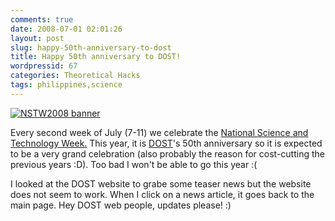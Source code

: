 ```yaml
---
comments: true
date: 2008-07-01 02:01:26
layout: post
slug: happy-50th-anniversary-to-dost
title: Happy 50th anniversary to DOST!
wordpressid: 67
categories: Theoretical Hacks
tags: philippines,science
---
```


[![NSTW2008 banner](http://farm4.static.flickr.com/3058/2625663336_4f113fce01.jpg)](http://www.flickr.com/photos/yecartes/2625663336/)



Every second week of July (7-11) we celebrate the [National Science and Technology Week.](http://nstw.dost.gov.ph) This year, it is [DOST](http://www.dost.gov.ph)'s 50th anniversary so it is expected to be a very grand celebration (also probably the reason for cost-cutting the previous years :D).  Too bad I won't be able to go this year :(

I looked at the DOST website to grabe some teaser news but the website does not seem to work.  When I click on a news article, it goes back to the main page.  Hey DOST web people, updates please! :)
